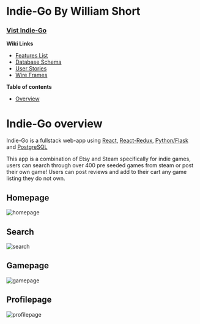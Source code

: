 

# Indie-Go By William Short

### [Vist Indie-Go](https://harmony-io.herokuapp.com) 


**Wiki Links**
* [Features List](https://github.com/will-short/Indie-Go/wiki/Features-List)
* [Database Schema](https://github.com/will-short/Indie-Go/wiki/Database-Schema) 
* [User Stories](https://github.com/will-short/Indie-Go/wiki/User-Stories)
* [Wire Frames](https://github.com/will-short/Indie-Go/wiki/Wire-Frames)

**Table of contents**
* [Overview](#overview)


<a name="overview"></a>
# Indie-Go overview
Indie-Go is a fullstack web-app using [React](https://reactjs.org/), [React-Redux](https://react-redux.js.org/), [Python/Flask](https://flask.palletsprojects.com/en/2.0.x/) and [PostgreSQL](https://www.postgresql.org/)  

This app is a combination of Etsy and Steam specifically for indie games, users can search through over 400 pre seeded games from steam or post their own game!  Users can post reviews and add to their cart any game listing they do not own.

## Homepage

![homepage](https://user-images.githubusercontent.com/16979047/147788337-8f00111f-8d14-41e2-94ef-a2c3e5658ca4.gif)

## Search

![search](https://user-images.githubusercontent.com/16979047/147788699-f2a7b1c2-afc1-4be8-9b58-ce8ab265e5ce.gif)

## Gamepage

![gamepage](https://user-images.githubusercontent.com/16979047/147789009-bd2e20dd-695b-425b-8ff7-5317e22c4b09.gif)

## Profilepage

![profilepage](https://user-images.githubusercontent.com/16979047/147789132-39d33f57-5ca0-4dc4-aeb7-81143b267324.gif)
